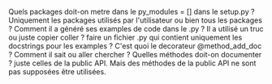 Quels packages doit-on metre dans le py_modules = [] dans le setup.py ? Uniquement les packages utilisés par l'utilisateur ou bien tous les packages ? 
Comment il a généré ses examples de code dans le .py ? Il a utilisé un truc ou juste copier coller ? 
faire un fichier .py qui contient uniquement les docstrings pour les examples ? 
C'est quoi le decorateur @method_add_doc ? Comment il sait ou aller chercher ? 
Quelles méthodes doit-on documenter ? juste celles de la public API. Mais des méthodes de la public API ne sont pas supposées être utilisées.  